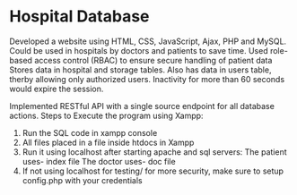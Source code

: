 # Hospital Database
Developed a website using HTML, CSS, JavaScript, Ajax, PHP and MySQL. Could be used in hospitals by doctors and patients to save time.
Used role-based access control (RBAC) to ensure secure handling of patient data 
Stores data in hospital and storage tables.
Also has data in users table, therby allowing only authorized users. Inactivity for more than 60 seconds would expire the session.

Implemented RESTful API with a single source endpoint for all database actions.
Steps to Execute the program using Xampp:
1. Run the SQL code in xampp console
2. All files placed in a file inside htdocs in Xampp
3. Run it using localhost after starting apache and sql servers:
  The patient uses- index file
  The doctor uses- doc file
4. If not using localhost for testing/ for more security, make sure to setup config.php with your credentials

